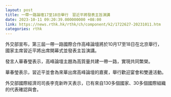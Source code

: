 ```yaml
---
layout: post
title: 一帶一路論壇17至18日舉行　習近平將發表主旨演講
date: 2023-10-11 09:20:39.000000000 +08:00
link: https://news.rthk.hk/rthk/ch/component/k2/1722627-20231011.htm
categories: rthk
---
```


外交部宣布，第三屆一帶一路國際合作高峰論壇將於10月17至18日在北京舉行，國家主席習近平將出席開幕式並發表主旨演講。

發言人華春瑩表示，高峰論壇主題為高質量共建一帶一路，實現共同繁榮。

華春瑩表示，習近平並會為來華出席高峰論壇的嘉賓，舉行歡迎宴會和雙邊活動。

外交部國際經濟司司長李克新昨天表示，已有來自130多個國家、30多個國際組織的代表確認與會。
